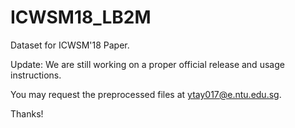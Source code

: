 # ICWSM18_LB2M
Dataset for ICWSM'18 Paper. 

Update: We are still working on a proper official release and usage instructions. 

You may request the preprocessed files at ytay017@e.ntu.edu.sg. 

Thanks! 
